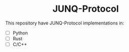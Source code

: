 <div align="center"> <h1> JUNQ-Protocol </h1> </div>

This repository have JUNQ-Protocol implementations in:
 - [ ] Python
 - [ ] Rust
 - [ ] C/C++